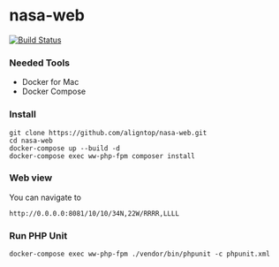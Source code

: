 # nasa-web

[![Build Status](https://travis-ci.com/aligntop/nasa-web.svg?branch=master)](https://travis-ci.com/aligntop/nasa-web)

### Needed Tools
- Docker for Mac
- Docker Compose

### Install
```
git clone https://github.com/aligntop/nasa-web.git
cd nasa-web
docker-compose up --build -d
docker-compose exec ww-php-fpm composer install
```

### Web view
You can navigate to
```
http://0.0.0.0:8081/10/10/34N,22W/RRRR,LLLL
```

### Run PHP Unit
```
docker-compose exec ww-php-fpm ./vendor/bin/phpunit -c phpunit.xml
```


